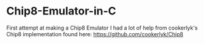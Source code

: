 # Chip8-Emulator-in-C
First attempt at making a Chip8 Emulator
I had a lot of help from cookerlyk's Chip8 implementation found here: https://github.com/cookerlyk/Chip8
